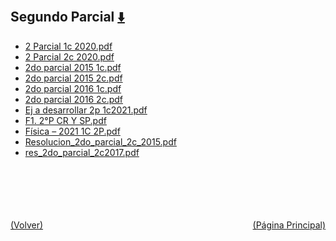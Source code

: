 
<html>
<body>
<h2>Segundo Parcial <a href="https://downgit.github.io/#/home?url=https://github.com/Apuntes-FIUBA/Apuntes-Electronica/tree/main/82 - Física/8201 - Fisica I/Examenes/Parciales/Segundo Parcial" style="font-size:20px">  ⬇️ </a></h2>
<ul>
    <li><a href="2 Parcial 1c 2020.pdf">2 Parcial 1c 2020.pdf</a></li>
    <li><a href="2 Parcial 2c 2020.pdf">2 Parcial 2c 2020.pdf</a></li>
    <li><a href="2do parcial 2015 1c.pdf">2do parcial 2015 1c.pdf</a></li>
    <li><a href="2do parcial 2015 2c.pdf">2do parcial 2015 2c.pdf</a></li>
    <li><a href="2do parcial 2016 1c.pdf">2do parcial 2016 1c.pdf</a></li>
    <li><a href="2do parcial 2016 2c.pdf">2do parcial 2016 2c.pdf</a></li>
    <li><a href="Ej a desarrollar 2p 1c2021.pdf">Ej a desarrollar 2p 1c2021.pdf</a></li>
    <li><a href="F1. 2°P CR Y SP.pdf">F1. 2°P CR Y SP.pdf</a></li>
    <li><a href="Física – 2021 1C 2P.pdf">Física – 2021 1C 2P.pdf</a></li>
    <li><a href="Resolucion_2do_parcial_2c_2015.pdf">Resolucion_2do_parcial_2c_2015.pdf</a></li>
    <li><a href="res_2do_parcial_2c2017.pdf">res_2do_parcial_2c2017.pdf</a></li>
</ul>
</body>
</html>



































<br><br><br><br><br><a href="../" style="float: left">(Volver)</a> <a href="https://apuntes-fiuba.github.io/Apuntes-Electronica" style="float: right">(Página Principal)</a>
